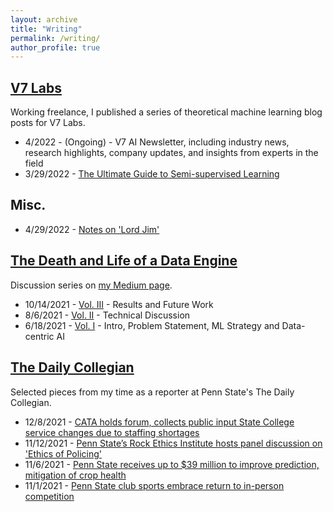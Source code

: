 ```yaml
---
layout: archive
title: "Writing"
permalink: /writing/
author_profile: true
---
```


## [V7 Labs](https://www.v7labs.com/)
Working freelance, I published a series of theoretical machine learning blog posts for V7 Labs.
* 4/2022 - (Ongoing) - V7 AI Newsletter, including industry news, research highlights, company updates, and insights from experts in the field
* 3/29/2022 - [The Ultimate Guide to Semi-supervised Learning](https://www.v7labs.com/blog/semi-supervised-learning-guide)

## Misc.
* 4/29/2022 - [Notes on 'Lord Jim'](https://aqbewtra.medium.com/notes-on-lord-jim-e2b726752578)

## [The Death and Life of a Data Engine](https://aqbewtra.medium.com/list/the-death-and-life-of-a-data-engine-67ff2441b1cd)
Discussion series on [my Medium page](https://aqbewtra.medium.com/).
* 10/14/2021 - [Vol. III](https://aqbewtra.medium.com/the-death-and-life-of-a-data-engine-vol-iii-924cf767ec4c) - Results and Future Work
* 8/6/2021 - [Vol. II](https://aqbewtra.medium.com/the-death-and-life-of-a-data-engine-vol-ii-3339ee1166fb) - Technical Discussion
* 6/18/2021 - [Vol. I](https://aqbewtra.medium.com/the-death-and-life-of-a-data-engine-volume-i-51fa7fe60ec5) - Intro, Problem Statement, ML Strategy and Data-centric AI


## [The Daily Collegian](https://www.collegian.psu.edu/)
Selected pieces from my time as a reporter at Penn State's The Daily Collegian.
* 12/8/2021 - [CATA holds forum, collects public input State College service changes due to staffing shortages](https://www.collegian.psu.edu/news/borough/cata-holds-forum-collects-public-input-state-college-service-changes-due-to-staffing-shortages/article_3c695c40-5845-11ec-9f17-0baa070b4854.html)
* 11/12/2021 - [Penn State’s Rock Ethics Institute hosts panel discussion on 'Ethics of Policing'](https://www.collegian.psu.edu/news/campus/penn-state-s-rock-ethics-institute-hosts-panel-discussion-on-ethics-of-policing/article_1000d7d2-4404-11ec-b987-df0e58357d13.html)
* 11/6/2021 - [Penn State receives up to $39 million to improve prediction, mitigation of crop health](https://www.collegian.psu.edu/news/campus/penn-state-receives-up-to-39-million-to-improve-prediction-mitigation-of-crop-health/article_1ccd871c-3f31-11ec-b0bf-63108adaa961.html)
* 11/1/2021 - [Penn State club sports embrace return to in-person competition](https://www.collegian.psu.edu/news/campus/penn-state-club-sports-embrace-return-to-in-person-competition/article_df7868c0-3aa1-11ec-99fa-8f497a343a30.html)
